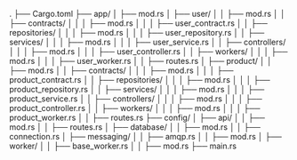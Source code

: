 .
├── Cargo.toml
├── app/
│   ├── mod.rs
│   ├── user/
│   │   ├── mod.rs
│   │   ├── contracts/
│   │   │   ├── mod.rs
│   │   │   ├── user_contract.rs
│   │   ├── repositories/
│   │   │   ├── mod.rs
│   │   │   ├── user_repository.rs
│   │   ├── services/
│   │   │   ├── mod.rs
│   │   │   ├── user_service.rs
│   │   ├── controllers/
│   │   │   ├── mod.rs
│   │   │   ├── user_controller.rs
│   │   ├── workers/
│   │   │   ├── mod.rs
│   │   │   ├── user_worker.rs
│   │   ├── routes.rs
│   ├── product/
│   │   ├── mod.rs
│   │   ├── contracts/
│   │   │   ├── mod.rs
│   │   │   ├── product_contract.rs
│   │   ├── repositories/
│   │   │   ├── mod.rs
│   │   │   ├── product_repository.rs
│   │   ├── services/
│   │   │   ├── mod.rs
│   │   │   ├── product_service.rs
│   │   ├── controllers/
│   │   │   ├── mod.rs
│   │   │   ├── product_controller.rs
│   │   ├── workers/
│   │   │   ├── mod.rs
│   │   │   ├── product_worker.rs
│   │   ├── routes.rs
├── config/
│   ├── api/
│   │   ├── mod.rs
│   │   ├── routes.rs
│   ├── database/
│   │   ├── mod.rs
│   │   ├── connection.rs
│   ├── messaging/
│   │   ├── amqp.rs
│   │   ├── mod.rs
│   ├── worker/
│   │   ├── base_worker.rs
│   │   ├── mod.rs
├── main.rs

